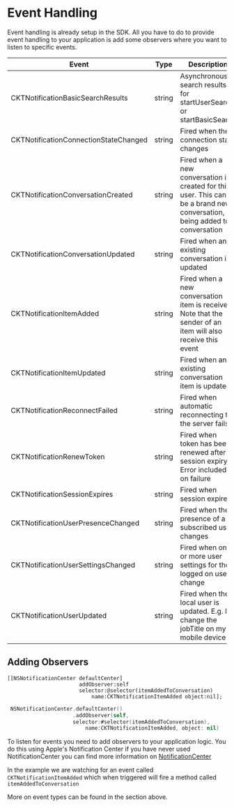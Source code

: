 # Event Handling

Event handling is already setup in the SDK. All you have to do to provide
event handling to your application is add some observers where you want to listen
to specific events.

Event | Type |  Description
--------- | ----------- | ---------
CKTNotificationBasicSearchResults | string | Asynchronous search results for startUserSearch or startBasicSearch
CKTNotificationConnectionStateChanged | string | Fired when the connection state changes
CKTNotificationConversationCreated | string | Fired when a new conversation is created for this user. This can be a brand new conversation, or being added to a conversation
CKTNotificationConversationUpdated | string | Fired when an existing conversation is updated
CKTNotificationItemAdded | string | Fired when a new conversation item is received. Note that the sender of an item will also receive this event
CKTNotificationItemUpdated | string | Fired when an existing conversation item is updated
CKTNotificationReconnectFailed | string | Fired when automatic reconnecting to the server fails
CKTNotificationRenewToken | string | Fired when token has been renewed after session expiry. Error included on failure
CKTNotificationSessionExpires | string | Fired when session expires
CKTNotificationUserPresenceChanged | string | Fired when the presence of a subscribed user changes
CKTNotificationUserSettingsChanged | string | Fired when one or more user settings for the logged on user change
CKTNotificationUserUpdated | string | Fired when the local user is updated. E.g. I change the jobTitle on my mobile device

## Adding Observers

```objective_c
[[NSNotificationCenter defaultCenter]
                       addObserver:self
                       selector:@selector(itemAddedToConversation)
                           name:CKTNotificationItemAdded object:nil];
```

```swift
 NSNotificationCenter.defaultCenter()
                     .addObserver(self,
                     selector:#selector(itemAddedToConversation),
                         name:CKTNotificationItemAdded, object: nil)

```

To listen for events you need to add observers to your application logic. You
do this using Apple's Notification Center if you have never used NotificationCenter
you can find more information on [NotificationCenter](https://developer.apple.com/documentation/foundation/notificationcenter)

In the example we are watching for an event called `CKTNotificationItemAdded` which when triggered
will fire a method called `itemAddedToConversation`

More on event types can be found in the section above.
